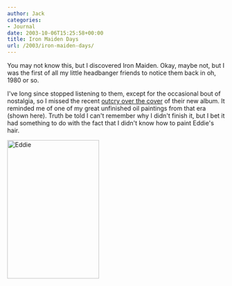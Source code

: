 ```yaml
---
author: Jack
categories:
- Journal
date: 2003-10-06T15:25:58+00:00
title: Iron Maiden Days
url: /2003/iron-maiden-days/
---
```


You may not know this, but I discovered Iron Maiden. Okay, maybe not, but I was the first of all my little headbanger friends to notice them back in oh, 1980 or so.

I've long since stopped listening to them, except for the occasional bout of nostalgia, so I missed the recent [outcry over the cover][1] of their new album. It reminded me of one of my great unfinished oil paintings from that era (shown here). Truth be told I can't remember why I didn't finish it, but I bet it had something to do with the fact that I didn't know how to paint Eddie's hair.

<img alt="Eddie" src="/images/blog/IMG_0181-1.jpg" width="212" height="320" border="0" />

 [1]: http://blogcritics.org/archives/2003/08/06/155303.php "Blogcritics.org: Iron Maiden fans practically riot over new album cover"